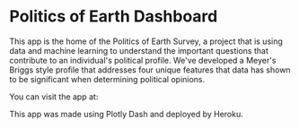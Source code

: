 # Politics of Earth Dashboard

This app is the home of the Politics of Earth Survey, a project that is using data and machine learning to understand the important questions that contribute to an individual's political profile. We've developed a Meyer's Briggs style profile that addresses four unique features that data has shown to be significant when determining political opinions.

You can visit the app at: 

This app was made using Plotly Dash and deployed by Heroku. 
